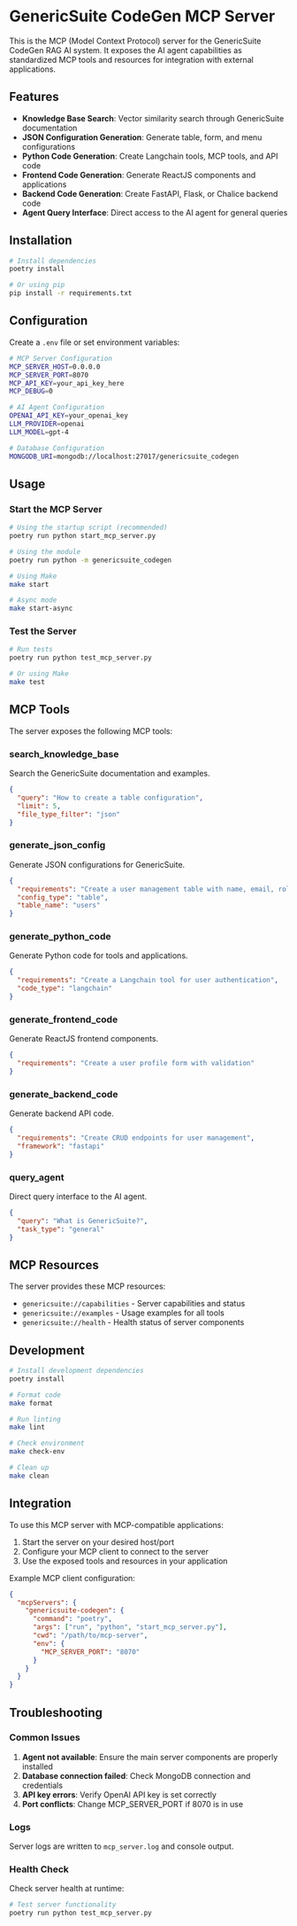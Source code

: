 # GenericSuite CodeGen MCP Server

This is the MCP (Model Context Protocol) server for the GenericSuite CodeGen RAG AI system. It exposes the AI agent capabilities as standardized MCP tools and resources for integration with external applications.

## Features

- **Knowledge Base Search**: Vector similarity search through GenericSuite documentation
- **JSON Configuration Generation**: Generate table, form, and menu configurations
- **Python Code Generation**: Create Langchain tools, MCP tools, and API code
- **Frontend Code Generation**: Generate ReactJS components and applications
- **Backend Code Generation**: Create FastAPI, Flask, or Chalice backend code
- **Agent Query Interface**: Direct access to the AI agent for general queries

## Installation

```bash
# Install dependencies
poetry install

# Or using pip
pip install -r requirements.txt
```

## Configuration

Create a `.env` file or set environment variables:

```bash
# MCP Server Configuration
MCP_SERVER_HOST=0.0.0.0
MCP_SERVER_PORT=8070
MCP_API_KEY=your_api_key_here
MCP_DEBUG=0

# AI Agent Configuration
OPENAI_API_KEY=your_openai_key
LLM_PROVIDER=openai
LLM_MODEL=gpt-4

# Database Configuration
MONGODB_URI=mongodb://localhost:27017/genericsuite_codegen
```

## Usage

### Start the MCP Server

```bash
# Using the startup script (recommended)
poetry run python start_mcp_server.py

# Using the module
poetry run python -m genericsuite_codegen

# Using Make
make start

# Async mode
make start-async
```

### Test the Server

```bash
# Run tests
poetry run python test_mcp_server.py

# Or using Make
make test
```

## MCP Tools

The server exposes the following MCP tools:

### search_knowledge_base
Search the GenericSuite documentation and examples.

```json
{
  "query": "How to create a table configuration",
  "limit": 5,
  "file_type_filter": "json"
}
```

### generate_json_config
Generate JSON configurations for GenericSuite.

```json
{
  "requirements": "Create a user management table with name, email, role fields",
  "config_type": "table",
  "table_name": "users"
}
```

### generate_python_code
Generate Python code for tools and applications.

```json
{
  "requirements": "Create a Langchain tool for user authentication",
  "code_type": "langchain"
}
```

### generate_frontend_code
Generate ReactJS frontend components.

```json
{
  "requirements": "Create a user profile form with validation"
}
```

### generate_backend_code
Generate backend API code.

```json
{
  "requirements": "Create CRUD endpoints for user management",
  "framework": "fastapi"
}
```

### query_agent
Direct query interface to the AI agent.

```json
{
  "query": "What is GenericSuite?",
  "task_type": "general"
}
```

## MCP Resources

The server provides these MCP resources:

- `genericsuite://capabilities` - Server capabilities and status
- `genericsuite://examples` - Usage examples for all tools
- `genericsuite://health` - Health status of server components

## Development

```bash
# Install development dependencies
poetry install

# Format code
make format

# Run linting
make lint

# Check environment
make check-env

# Clean up
make clean
```

## Integration

To use this MCP server with MCP-compatible applications:

1. Start the server on your desired host/port
2. Configure your MCP client to connect to the server
3. Use the exposed tools and resources in your application

Example MCP client configuration:
```json
{
  "mcpServers": {
    "genericsuite-codegen": {
      "command": "poetry",
      "args": ["run", "python", "start_mcp_server.py"],
      "cwd": "/path/to/mcp-server",
      "env": {
        "MCP_SERVER_PORT": "8070"
      }
    }
  }
}
```

## Troubleshooting

### Common Issues

1. **Agent not available**: Ensure the main server components are properly installed
2. **Database connection failed**: Check MongoDB connection and credentials
3. **API key errors**: Verify OpenAI API key is set correctly
4. **Port conflicts**: Change MCP_SERVER_PORT if 8070 is in use

### Logs

Server logs are written to `mcp_server.log` and console output.

### Health Check

Check server health at runtime:
```bash
# Test server functionality
poetry run python test_mcp_server.py
```